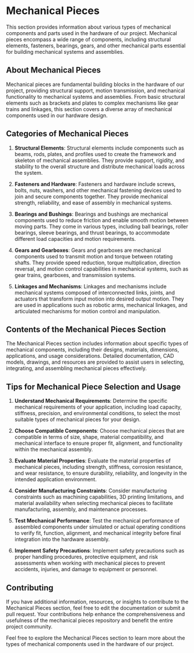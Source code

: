 # Mechanical Pieces

This section provides information about various types of mechanical components and parts used in the hardware of our project. Mechanical pieces encompass a wide range of components, including structural elements, fasteners, bearings, gears, and other mechanical parts essential for building mechanical systems and assemblies.

## About Mechanical Pieces

Mechanical pieces are fundamental building blocks in the hardware of our project, providing structural support, motion transmission, and mechanical functionality to mechanical systems and assemblies. From basic structural elements such as brackets and plates to complex mechanisms like gear trains and linkages, this section covers a diverse array of mechanical components used in our hardware design.

## Categories of Mechanical Pieces

1. **Structural Elements**: Structural elements include components such as beams, rods, plates, and profiles used to create the framework and skeleton of mechanical assemblies. They provide support, rigidity, and stability to the overall structure and distribute mechanical loads across the system.

2. **Fasteners and Hardware**: Fasteners and hardware include screws, bolts, nuts, washers, and other mechanical fastening devices used to join and secure components together. They provide mechanical strength, reliability, and ease of assembly in mechanical systems.

3. **Bearings and Bushings**: Bearings and bushings are mechanical components used to reduce friction and enable smooth motion between moving parts. They come in various types, including ball bearings, roller bearings, sleeve bearings, and thrust bearings, to accommodate different load capacities and motion requirements.

4. **Gears and Gearboxes**: Gears and gearboxes are mechanical components used to transmit motion and torque between rotating shafts. They provide speed reduction, torque multiplication, direction reversal, and motion control capabilities in mechanical systems, such as gear trains, gearboxes, and transmission systems.

5. **Linkages and Mechanisms**: Linkages and mechanisms include mechanical systems composed of interconnected links, joints, and actuators that transform input motion into desired output motion. They are used in applications such as robotic arms, mechanical linkages, and articulated mechanisms for motion control and manipulation.

## Contents of the Mechanical Pieces Section

The Mechanical Pieces section includes information about specific types of mechanical components, including their designs, materials, dimensions, applications, and usage considerations. Detailed documentation, CAD models, drawings, and resources are provided to assist users in selecting, integrating, and assembling mechanical pieces effectively.

## Tips for Mechanical Piece Selection and Usage

1. **Understand Mechanical Requirements**: Determine the specific mechanical requirements of your application, including load capacity, stiffness, precision, and environmental conditions, to select the most suitable types of mechanical pieces for your design.

2. **Choose Compatible Components**: Choose mechanical pieces that are compatible in terms of size, shape, material compatibility, and mechanical interface to ensure proper fit, alignment, and functionality within the mechanical assembly.

3. **Evaluate Material Properties**: Evaluate the material properties of mechanical pieces, including strength, stiffness, corrosion resistance, and wear resistance, to ensure durability, reliability, and longevity in the intended application environment.

4. **Consider Manufacturing Constraints**: Consider manufacturing constraints such as machining capabilities, 3D printing limitations, and material availability when selecting mechanical pieces to facilitate manufacturing, assembly, and maintenance processes.

5. **Test Mechanical Performance**: Test the mechanical performance of assembled components under simulated or actual operating conditions to verify fit, function, alignment, and mechanical integrity before final integration into the hardware assembly.

6. **Implement Safety Precautions**: Implement safety precautions such as proper handling procedures, protective equipment, and risk assessments when working with mechanical pieces to prevent accidents, injuries, and damage to equipment or personnel.

## Contributing

If you have additional information, resources, or insights to contribute to the Mechanical Pieces section, feel free to edit the documentation or submit a pull request. Your contributions help enhance the comprehensiveness and usefulness of the mechanical pieces repository and benefit the entire project community.

Feel free to explore the Mechanical Pieces section to learn more about the types of mechanical components used in the hardware of our project.
